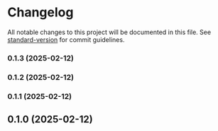 # Changelog

All notable changes to this project will be documented in this file. See [standard-version](https://github.com/conventional-changelog/standard-version) for commit guidelines.

### 0.1.3 (2025-02-12)

### 0.1.2 (2025-02-12)

### 0.1.1 (2025-02-12)


## 0.1.0 (2025-02-12)
